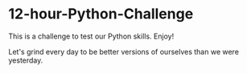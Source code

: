 # 12-hour-Python-Challenge
This is a challenge to test our Python skills. Enjoy!

Let's grind every day to be better versions of ourselves than we were yesterday.

